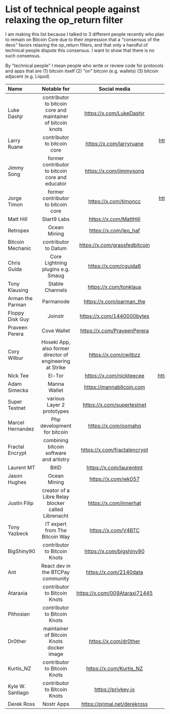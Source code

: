 # List of technical people against relaxing the op_return filter

I am making this list because I talked to 3 different people recently who plan to remain on Bitcoin Core due to their impression that a "consensus of the devs" favors relaxing the op_return filters, and that only a handful of technical people dispute this consensus. I want to show that there is no such consensus.

By "technical people" I mean people who write or review code for protocols and apps that are (1) bitcoin itself (2) "on" bitcoin (e.g. wallets) (3) bitcoin adjacent (e.g. Liquid)

| Name | Notable for | Social media | Github | Count |
| :------- | :-------: | :------: | :-------: | -------: |
| Luke Dashjr | contributor to bitcoin core and maintainer of bitcoin knots | https://x.com/LukeDashjr | https://github.com/luke-jr | 1 |
| Larry Ruane | contributor to bitcoin core | https://x.com/larryruane | https://github.com/bitcoin/bitcoin/commits?author=larryruane | 2 |
| Jimmy Song | former contributor to bitcoin core and educator | https://x.com/jimmysong | https://github.com/jimmysong | 3 |
| Jorge Timon | former contributor to bitcoin core | https://x.com/timoncc | https://github.com/bitcoin/bitcoin/commits?author=jtimon | 4 |
| Matt Hill | Start9 Labs | https://x.com/MattHill | https://github.com/MattDHill | 5 |
| Retropex | Ocean Mining | https://x.com/leo_haf | https://github.com/retropex | 6 |
| Bitcoin Mechanic | contributor to Datum | https://x.com/grassfedbitcoin | https://github.com/BitcoinMechanic | 7 |
| Chris Guida | Core Lightning plugins e.g. Smaug | https://x.com/cguida6 | https://github.com/chrisguida | 8 |
| Tony Klausing | Stable Channels | https://x.com/tonklaus | https://github.com/toneloc | 9 |
| Arman the Parman | Parmanode | https://x.com/parman_the | https://github.com/ArmanTheParman | 10 |
| Floppy Disk Guy | Joinstr | https://x.com/1440000bytes | https://github.com/1440000bytes | 11 |
| Praveen Perera | Cove Wallet | https://x.com/PraveenPerera | https://github.com/praveenperera | 12 |
| Cory Wilbur | Hoseki App, also former director of engineering at Strike | https://x.com/cwilbzz | https://github.com/cwilbur12 | 13 |
| Nick Tee | El-Tor | https://x.com/nickteecee | https://bitbucket.org/eltordev/eltor/src/main/ | 14 |
| Adam Simecka | Manna Wallet | https://mannabitcoin.com | | 15 |
| Super Testnet | various Layer 2 prototypes | https://x.com/supertestnet | https://github.com/supertestnet | 16 |
| Marcel Hernandez | Php development for bitcoin | https://x.com/oomahq | https://github.com/1ma | 17 |
| Fractal Encrypt | combining bitcoin software and artistry | https://x.com/fractalencrypt | https://github.com/fractalencrypt | 18 |
| Laurent MT | BitID | https://x.com/laurentmt | https://github.com/LaurentMT | 19 |
| Jason Hughes | Ocean Mining | https://x.com/wk057 | | 20 |
| Justin Filip | creator of a Libre Relay blocker called Librenacht | https://x.com/innerhat | https://github.com/justinfilip | 21 |
| Tony Yazbeck | IT expert from The Bitcoin Way | https://x.com/V4BTC | | 23 |
| BigShiny90 | contributor to Bitcoin Knots | https://x.com/bigshiny90 | https://github.com/bigshiny90 | 23 |
| Ant | React dev in the BTCPay community | https://x.com/2140data | https://github.com/2140data | 24 |
| Ataraxia | contributor to Bitcoin Knots | https://x.com/009Ataraxi71445 | https://github.com/ataraxia009 | 25 |
| Pithosian | contributor to Bitcoin Knots | | https://github.com/pithosian | 26 |
| Dr0ther | maintainer of Bitcoin Knots docker image | https://x.com/dr0ther | https://github.com/dr0ther | 27 |
| Kurtis_NZ | contributor to Bitcoin Knots | https://x.com/Kurtis_NZ | https://github.com/KurtisStirling | 28 |
| Kyle W. Santiago | contributor to Bitcoin Knots | https://privkey.io | https://github.com/kwsantiago | 29 |
| Derek Ross | Nostr Apps | https://primal.net/derekross | https://github.com/derekross | 30 |
